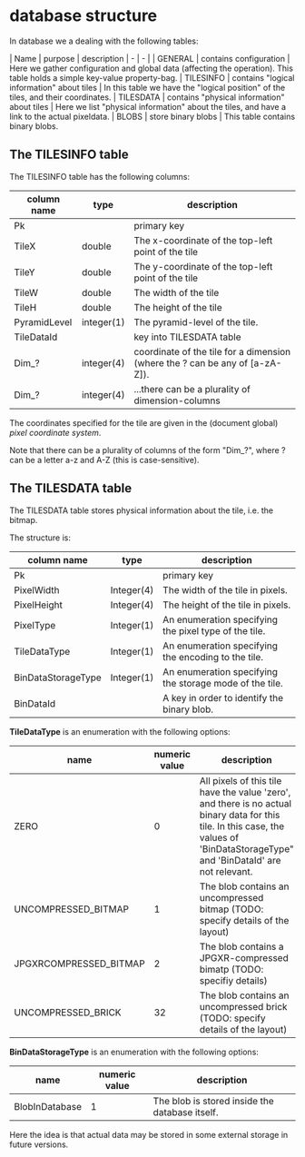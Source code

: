 # database structure

In database we a dealing with the following tables:

| Name | purpose | description
| - | - |
| GENERAL | contains configuration | Here we gather configuration and global data (affecting the operation). This table holds a simple key-value property-bag.
| TILESINFO | contains "logical information" about tiles | In this table we have the "logical position" of the tiles, and their coordinates.
| TILESDATA | contains "physical information" about tiles | Here we list "physical information" about the tiles, and have a link to the actual pixeldata.
| BLOBS | store binary blobs | This table contains binary blobs.


## The TILESINFO table

The TILESINFO table has the following columns:

| column name | type | description |
| - | - | - |
| Pk | | primary key |
| TileX | double | The x-coordinate of the top-left point of the tile |
| TileY | double | The y-coordinate of the top-left point of the tile |
| TileW | double | The width of the tile |
| TileH | double | The height of the tile |
| PyramidLevel | integer(1) | The pyramid-level of the tile. |
| TileDataId | |key into TILESDATA table |
| Dim_? | integer(4) | coordinate of the tile for a dimension (where the ? can be any of [a-zA-Z]).|
| Dim_? | integer(4) | ...there can be a plurality of dimension-columns |

The coordinates specified for the tile are given in the (document global) _pixel coordinate system_. 

Note that there can be a plurality of columns of the form "Dim_?", where ? can be a letter a-z and A-Z (this is case-sensitive).

## The TILESDATA table

The TILESDATA table stores physical information about the tile, i.e. the bitmap.

The structure is:

| column name | type | description |
| - | - | - |
| Pk | | primary key |
|PixelWidth | Integer(4) | The width of the tile in pixels. |
|PixelHeight | Integer(4) | The height of the tile in pixels. |
|PixelType | Integer(1) | An enumeration specifying the pixel type of the tile. |
|TileDataType| Integer(1) | An enumeration specifying the encoding to the tile. |
|BinDataStorageType | Integer(1) | An enumeration specifying the storage mode of the tile. |
|BinDataId| | A key in order to identify the binary blob.|

**TileDataType** is an enumeration with the following options:

| name | numeric value | description |
| - | - | - |
| ZERO | 0 | All pixels of this tile have the value 'zero', and there is no actual binary data for this tile. In this case, the values of 'BinDataStorageType" and 'BinDataId' are not relevant. |
| UNCOMPRESSED_BITMAP | 1 | The blob contains an uncompressed bitmap (TODO: specify details of the layout) |
| JPGXRCOMPRESSED_BITMAP | 2 | The blob contains a JPGXR-compressed bimatp (TODO: specifiy details) |
| UNCOMPRESSED_BRICK | 32 | The blob contains an uncompressed brick  (TODO: specify details of the layout) |

**BinDataStorageType** is an enumeration with the following options:

| name | numeric value | description |
| - | - | - |
| BlobInDatabase | 1 | The blob is stored inside the database itself. |

Here the idea is that actual data may be stored in some external storage in future versions.






